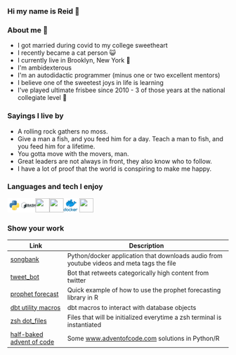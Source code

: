 ### Hi my name is Reid 👋

### About me :receipt:
- I got married during covid to my college sweetheart
- I recently became a cat person 😺
- I currently live in Brooklyn, New York :city_sunset:
- I'm ambidexterous
- I'm an autodidactic programmer (minus one or two excellent mentors)
- I believe one of the sweetest joys in life is learning
- I've played ultimate frisbee since 2010 - 3 of those years at the national collegiate level :flying_disc:

### Sayings I live by
- A rolling rock gathers no moss.
- Give a man a fish, and you feed him for a day. Teach a man to fish, and you feed him for a lifetime.
- You gotta move with the movers, man.
- Great leaders are not always in front, they also know who to follow.
- I have a lot of proof that the world is conspiring to make me happy.

### Languages and tech I enjoy

<img height="32" width="32" src="https://raw.githubusercontent.com/github/explore/80688e429a7d4ef2fca1e82350fe8e3517d3494d/topics/python/python.png" /><img height="32" width="32" src="https://raw.githubusercontent.com/github/explore/80688e429a7d4ef2fca1e82350fe8e3517d3494d/topics/bash/bash.png" /><img height="32" width="32" src="https://www.clipartmax.com/png/middle/163-1635688_learn-golang-in-your-own-sandbox-golang-gopher.png" /><img height="32" width="32" src="https://symbols.getvecta.com/stencil_96/10_snowflake-icon.c633920292.svg" /><img height="32" width="32" src="https://raw.githubusercontent.com/github/explore/80688e429a7d4ef2fca1e82350fe8e3517d3494d/topics/docker/docker.png" /> <img height="32" width="32" src="https://www.getdbt.com/ui/img/logos/dbt-logo.svg" />

### Show your work
|Link   	|Description   	|
|---	|---	|
|[songbank](https://github.com/reidwil/songbank) |Python/docker application that downloads audio from youtube videos and meta tags the file |
|[tweet_bot](https://github.com/reidwil/tweet_bot) |Bot that retweets categorically high content from twitter |
|[prophet forecast](https://github.com/reidwil/personal/tree/master/prophet)   	|Quick example of how to use the prophet forecasting library in R   	|
|[dbt utility macros](https://github.com/reidwil/personal/tree/master/dbt/macros/reid-macros)   	|dbt macros to interact with database objects   	|
|[zsh dot_files](https://github.com/reidwil/personal/tree/master/dot_files)  	|Files that will be initialized everytime a zsh terminal is instantiated   	|
|[half-baked advent of code](https://github.com/reidwil/adventofcode)   	|Some www.adventofcode.com solutions in Python/R   	|
